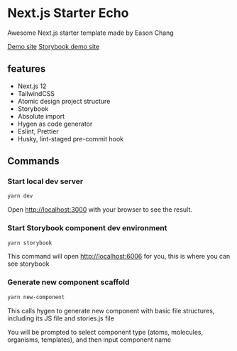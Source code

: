 # Next.js Starter Echo

Awesome Next.js starter template made by Eason Chang

[Demo site](https://nextjs-starter-echo.vercel.app/)
[Storybook demo site](https://main--61787e383ce216004a69e924.chromatic.com/)

## features

- Next.js 12
- TailwindCSS
- Atomic design project structure
- Storybook
- Absolute import
- Hygen as code generator
- Eslint, Prettier
- Husky, lint-staged pre-commit hook

## Commands

### Start local dev server

```bash
yarn dev
```

Open [http://localhost:3000](http://localhost:3000) with your browser to see the result.

### Start Storybook component dev environment

```bash
yarn storybook
```

This command will open [http://localhost:6006](http://localhost:6006) for you, this is where you can see storybook

### Generate new component scaffold

```bash
yarn new-component
```

This calls hygen to generate new component with basic file structures, including its JS file and stories.js file

You will be prompted to select component type (atoms, molecules, organisms, templates), and then input component name
